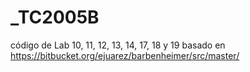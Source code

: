 # _TC2005B
código de Lab 10, 11, 12, 13, 14, 17, 18 y 19 basado en https://bitbucket.org/ejuarez/barbenheimer/src/master/
